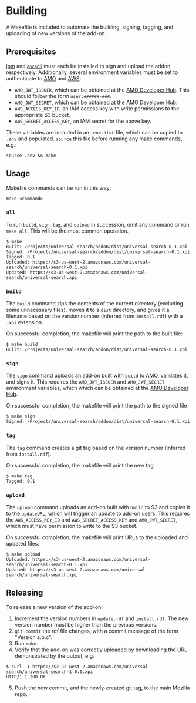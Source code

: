 # Building

A Makefile is included to automate the building, signing, tagging, and uploading of new versions of the add-on.


## Prerequisites

[jpm](https://developer.mozilla.org/en-US/Add-ons/SDK/Tools/jpm) and [awscli](https://aws.amazon.com/cli/) must each be installed to sign and upload the addon, respectively. Additionally, several environment variables must be set to authenticate to [AMO](https://addons.mozilla.org/) and [AWS](https://aws.amazon.com/):

* `AMO_JWT_ISSUER`, which can be obtained at the [AMO Developer Hub](https://addons.mozilla.org/en-US/developers/addon/api/key/). This should follow the form `user:######-###`.
* `AMO_JWT_SECRET`, which can be obtained at the [AMO Developer Hub](https://addons.mozilla.org/en-US/developers/addon/api/key/).
* `AWS_ACCESS_KEY_ID`, an IAM access key with write permissions to the appropriate S3 bucket.
* `AWS_SECRET_ACCESS_KEY`, an IAM secret for the above key.

These variables are included in an `.env.dist` file, which can be copied to `.env` and populated. `source` this file before running any make commands, e.g.:

```shell
source .env && make
```


## Usage

Makefile commands can be run in this way:

```shell
make <command>
```


### `all`

To run `build`, `sign`, `tag`, and `upload` in succession, omit any command or run `make all`. This will be the most common operation.

```shell
$ make
Built: /Projects/universal-search/addon/dist/universal-search-0.1.xpi
Signed: /Projects/universal-search/addon/dist/universal-search-0.1.xpi
Tagged: 0.1
Uploaded: https://s3-us-west-2.amazonaws.com/universal-search/universal-search-0.1.xpi
Updated: https://s3-us-west-2.amazonaws.com/universal-search/universal-search.xpi
```


### `build`

The `build` command zips the contents of the current directory (excluding some unnecessary files), moves it to a `dist` directory, and gives it a filename based on the version number (inferred from `install.rdf`) with a `.xpi` extension.

On successful completion, the makefile will print the path to the built file:

```shell
$ make build
Built: /Projects/universal-search/addon/dist/universal-search-0.1.xpi
```


### `sign`

The `sign` command uploads an add-on built with `build` to AMO, validates it, and signs it. This requires the `AMO_JWT_ISSUER` and `AMO_JWT_SECRET` environment variables, which which can be obtained at the [AMO Developer Hub](https://addons.mozilla.org/en-US/developers/addon/api/key/).

On successful completion, the makefile will print the path to the signed file

```shell
$ make sign
Signed: /Projects/universal-search/addon/dist/universal-search-0.1.xpi
```


### `tag`

The `tag` command creates a git tag based on the version number (inferred from `install.rdf`).

On successful completion, the makefile will print the new tag

```shell
$ make tag
Tagged: 0.1
```


### `upload`

The `upload` command uploads an add-on built with `build` to S3 and copies it to the `updateURL`, which will trigger an update to add-on users. This requires the `AWS_ACCESS_KEY_ID` and `AWS_SECRET_ACCESS_KEY` and `AMO_JWT_SECRET`, which must have permission to write to the S3 bucket.

On successful completion, the makefile will print URLs to the uploaded and updated files:

```shell
$ make upload
Uploaded: https://s3-us-west-2.amazonaws.com/universal-search/universal-search-0.1.xpi
Updated: https://s3-us-west-2.amazonaws.com/universal-search/universal-search.xpi
```


## Releasing

To release a new version of the add-on:

1. Increment the version numbers in `update.rdf` and `install.rdf`. The new version number must be higher than the previous versions.
2. `git commit` the rdf file changes, with a commit message of the form "Version a.b.c".
3. Run `make`.
4. Verify that the add-on was correctly uploaded by downloading the URL demonstrated by the output, e.g.

  ```shell
  $ curl -I https://s3-us-west-2.amazonaws.com/universal-search/universal-search-1.0.0.xpi
  HTTP/1.1 200 OK
  ```
5. Push the new commit, and the newly-created git tag, to the main Mozilla repo.
